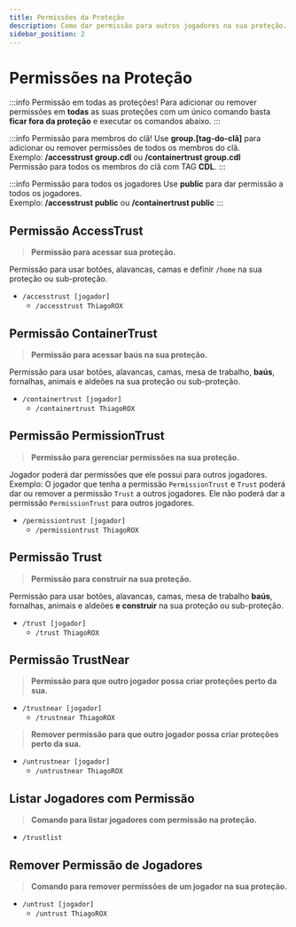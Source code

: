 ```yaml
---
title: Permissões da Proteção
description: Como dar permissão para outros jogadores na sua proteção.
sidebar_position: 2
---
```


# Permissões na Proteção

:::info Permissão em todas as proteções!
Para adicionar ou remover permissões em **todas** as suas proteções com um único comando basta **ficar fora da proteção** e executar os comandos abaixo.
:::

:::info Permissão para membros do clã!
Use **group.\[tag-do-clã\]** para adicionar ou remover permissões de todos os membros do clã.  
Exemplo: **/accesstrust group.cdl** ou **/containertrust group.cdl**  
Permissão para todos os membros do clã com TAG **CDL**.
:::

:::info Permissão para todos os jogadores
Use **public** para dar permissão a todos os jogadores.  
Exemplo: **/accesstrust public** ou **/containertrust public**
:::

## Permissão AccessTrust

> **Permissão para acessar sua proteção.**

Permissão para usar botões, alavancas, camas e definir `/home` na sua proteção ou sub-proteção.
* `/accesstrust [jogador]`  
  * `/accesstrust ThiagoROX`

## Permissão ContainerTrust

> **Permissão para acessar baús na sua proteção.**

Permissão para usar botões, alavancas, camas, mesa de trabalho, **baús**, fornalhas, animais e aldeões na sua proteção ou sub-proteção.  
* `/containertrust [jogador]`  
  * `/containertrust ThiagoROX`

## Permissão PermissionTrust

> **Permissão para gerenciar permissões na sua proteção.**

Jogador poderá dar permissões que ele possui para outros jogadores. Exemplo: O jogador que tenha a permissão `PermissionTrust` e `Trust` poderá dar ou remover a permissão `Trust` a outros jogadores. Ele não poderá dar a permissão `PermissionTrust` para outros jogadores.
* `/permissiontrust [jogador]`  
  * `/permissiontrust ThiagoROX`

## Permissão Trust

> **Permissão para construir na sua proteção.**

Permissão para usar botões, alavancas, camas, mesa de trabalho **baús**, fornalhas, animais e aldeões **e construir** na sua proteção ou sub-proteção.
* `/trust [jogador]`  
  * `/trust ThiagoROX`

## Permissão TrustNear

> **Permissão para que outro jogador possa criar proteções perto da sua.**

* `/trustnear [jogador]`  
  * `/trustnear ThiagoROX`

> **Remover permissão para que outro jogador possa criar proteções perto da sua.**

* `/untrustnear [jogador]`  
  * `/untrustnear ThiagoROX`

## Listar Jogadores com Permissão

> **Comando para listar jogadores com permissão na proteção.**  

* `/trustlist`

## Remover Permissão de Jogadores

> **Comando para remover permissões de um jogador na sua proteção.**  

* `/untrust [jogador]`  
  * `/untrust ThiagoROX`
